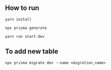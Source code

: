 ## How to run

```
yarn install
```

```
npx prisma generate
```

```
yarn run start:dev
```


## To add new table

```
npx prisma migrate dev --name <migration_name>
```